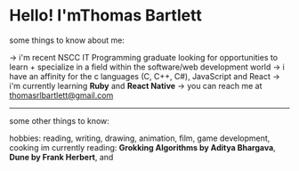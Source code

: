 # Hello! I'mThomas Bartlett

some things to know about me:

-> i'm recent NSCC IT Programming graduate looking for opportunities to learn + specialize in a field within the software/web development world
-> i have an affinity for the c languages (C, C++, C#), JavaScript and React
-> i'm currently learning **Ruby** and **React Native**
-> you can reach me at thomasrlbartlett@gmail.com

---

some other things to know:

hobbies: reading, writing, drawing, animation, film, game development, cooking
im currently reading: **Grokking Algorithms by Aditya Bhargava**, **Dune by Frank Herbert**, and 

  
